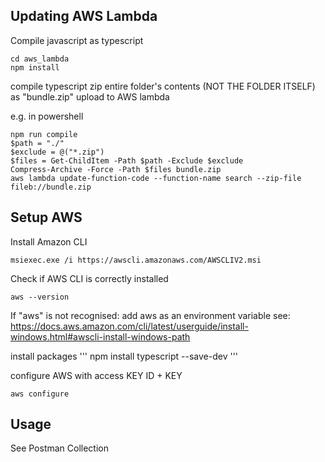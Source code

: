 ## Updating AWS Lambda

Compile javascript as typescript

```
cd aws_lambda
npm install

```

compile typescript
zip entire folder's contents (NOT THE FOLDER ITSELF) as "bundle.zip"
upload to AWS lambda

e.g. in powershell 
```
npm run compile
$path = "./"
$exclude = @("*.zip")
$files = Get-ChildItem -Path $path -Exclude $exclude
Compress-Archive -Force -Path $files bundle.zip
aws lambda update-function-code --function-name search --zip-file fileb://bundle.zip

```



## Setup AWS

Install Amazon CLI 

```
msiexec.exe /i https://awscli.amazonaws.com/AWSCLIV2.msi              

```

Check if AWS CLI is correctly installed
```
aws --version
```

If "aws" is not recognised: add aws as an environment variable see: https://docs.aws.amazon.com/cli/latest/userguide/install-windows.html#awscli-install-windows-path

install packages
''' 
npm install typescript --save-dev
''' 

configure AWS with access KEY ID + KEY
```
aws configure
```



## Usage

See Postman Collection
